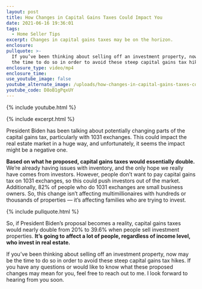 ```yaml
---
layout: post
title: How Changes in Capital Gains Taxes Could Impact You
date: 2021-06-16 19:36:01
tags:
  - Home Seller Tips
excerpt: Changes in capital gains taxes may be on the horizon.
enclosure:
pullquote: >-
  If you’ve been thinking about selling off an investment property, now may be
  the time to do so in order to avoid these steep capital gains tax hikes.
enclosure_type: video/mp4
enclosure_time:
use_youtube_image: false
youtube_alternate_image: /uploads/how-changes-in-capital-gains-taxes-could-impact-you-yt.jpg
youtube_code: D8oB1gPqxUY
---
```

{% include youtube.html %}

{% include excerpt.html %}

President Biden has been talking about potentially changing parts of the capital gains tax, particularly with 1031 exchanges. This could impact the real estate market in a huge way, and unfortunately, it seems the impact might be a negative one.

**Based on what he proposed, capital gains taxes would essentially double.** We’re already having issues with inventory, and the only hope we really have comes from investors. However, people don’t want to pay capital gains tax on 1031 exchanges, so this could push investors out of the market. Additionally, 82% of people who do 1031 exchanges are small business owners. So, this change isn’t affecting multimillionaires with hundreds or thousands of properties — it’s affecting families who are trying to invest.

{% include pullquote.html %}

So, if President Biden’s proposal becomes a reality, capital gains taxes would nearly double from 20% to 39.6% when people sell investment properties. **It’s going to affect a lot of people, regardless of income level, who invest in real estate.**

If you’ve been thinking about selling off an investment property, now may be the time to do so in order to avoid these steep capital gains tax hikes. If you have any questions or would like to know what these proposed changes may mean for you, feel free to reach out to me. I look forward to hearing from you soon.
